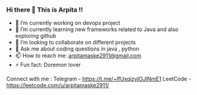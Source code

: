 ### Hi there 👋 This is Arpita !!
<!--

**ArpitaMaske/ArpitaMaske** is a ✨ _special_ ✨ repository because its `README.md` (this file) appears on your GitHub profile.

Here are some ideas to get you started:-->

- 🔭 I’m currently working on devops project
- 🌱 I’m currently learning new frameworks related to Java and also exploring github 
- 👯 I’m looking to collaborate on different projects 
- 💬 Ask me about coding questions in java , python 
- 📫 How to reach me: arpitamaske2911@gmail.com
- ⚡ Fun fact: Doremon lover

Connect with me : 
Telegram - https://t.me/+lfUxqizyIOJlNmE1
LeetCode - https://leetcode.com/u/arpitamaske2911/


